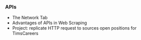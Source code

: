 
### APIs

- The Network Tab 
- Advantages of APIs in Web Scraping
- Project: replicate HTTP request to sources open positions for TimsCareers